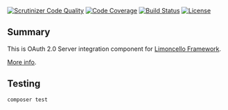 [![Scrutinizer Code Quality](https://scrutinizer-ci.com/g/limoncello-php-dist/passport/badges/quality-score.png?b=master)](https://scrutinizer-ci.com/g/limoncello-php-dist/passport/?branch=master)
[![Code Coverage](https://scrutinizer-ci.com/g/limoncello-php-dist/passport/badges/coverage.png?b=master)](https://scrutinizer-ci.com/g/limoncello-php-dist/passport/?branch=master)
[![Build Status](https://travis-ci.org/limoncello-php-dist/passport.svg?branch=master)](https://travis-ci.org/limoncello-php-dist/passport)
[![License](https://img.shields.io/packagist/l/limoncello-php/passport.svg)](https://packagist.org/packages/limoncello-php/passport)

## Summary

This is OAuth 2.0 Server integration component for [Limoncello Framework](https://github.com/limoncello-php/framework).

[More info](https://github.com/limoncello-php/framework).

## Testing

```bash
composer test
```
